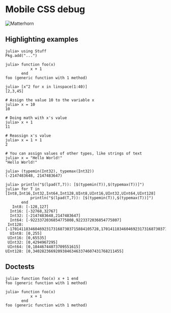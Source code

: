 # Mobile CSS debug

![Matterhorn](http://wowslider.com/sliders/demo-34/data1/images/greatwilder1400498.jpg)

## Highlighting examples

```julia-repl
julia> using Stuff
Pkg.add("...")
```

```julia-repl
julia> function foo(x)
           x + 1
       end
foo (generic function with 1 method)
```

```julia-repl
julia> [x^2 for x in linspace(1:40)]
[2,3,45]
```

```julia-repl
# Assign the value 10 to the variable x
julia> x = 10
10

# Doing math with x's value
julia> x + 1
11

# Reassign x's value
julia> x = 1 + 1
2

# You can assign values of other types, like strings of text
julia> x = "Hello World!"
"Hello World!"
```

```julia-repl
julia> (typemin(Int32), typemax(Int32))
(-2147483648, 2147483647)

julia> println("$(lpad(T,7)): [$(typemin(T)),$(typemax(T))]")
julia> for T in [Int8,Int16,Int32,Int64,Int128,UInt8,UInt16,UInt32,UInt64,UInt128]
           println("$(lpad(T,7)): [$(typemin(T)),$(typemax(T))]")
       end
   Int8: [-128,127]
  Int16: [-32768,32767]
  Int32: [-2147483648,2147483647]
  Int64: [-9223372036854775808,9223372036854775807]
 Int128: [-170141183460469231731687303715884105728,170141183460469231731687303715884105727]
  UInt8: [0,255]
 UInt16: [0,65535]
 UInt32: [0,4294967295]
 UInt64: [0,18446744073709551615]
UInt128: [0,340282366920938463463374607431768211455]
```

## Doctests

```jldoctest
julia> function foo(x) x + 1 end
foo (generic function with 1 method)
```

```jldoctest
julia> function foo(x)
           x + 1
       end
foo (generic function with 1 method)
```
